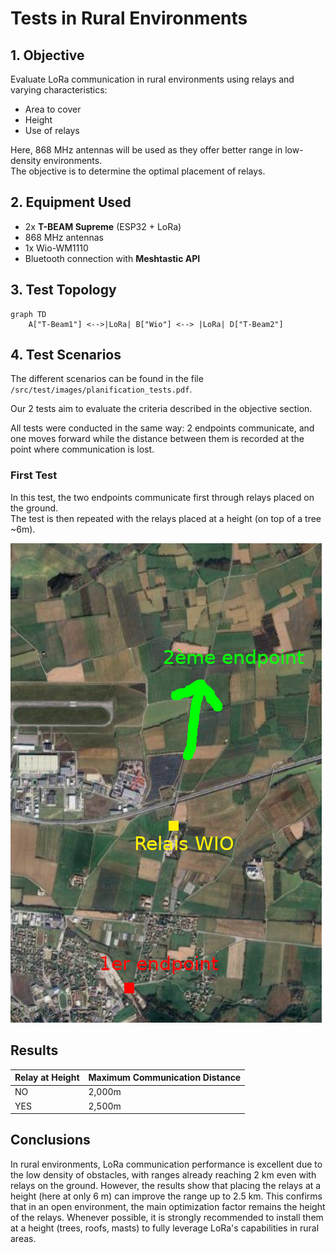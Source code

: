# Tests in Rural Environments

## 1. Objective
Evaluate LoRa communication in rural environments using relays and varying characteristics:
- Area to cover
- Height
- Use of relays

Here, 868 MHz antennas will be used as they offer better range in low-density environments.  
The objective is to determine the optimal placement of relays.

## 2. Equipment Used
- 2x **T-BEAM Supreme** (ESP32 + LoRa)
- 868 MHz antennas
- 1x Wio-WM1110
- Bluetooth connection with **Meshtastic API**

## 3. Test Topology
```mermaid
graph TD
    A["T-Beam1"] <-->|LoRa| B["Wio"] <--> |LoRa| D["T-Beam2"]
```

## 4. Test Scenarios  
The different scenarios can be found in the file `/src/test/images/planification_tests.pdf`.

Our 2 tests aim to evaluate the criteria described in the objective section.

All tests were conducted in the same way: 2 endpoints communicate, and one moves forward while the distance between them is recorded at the point where communication is lost.

### First Test
In this test, the two endpoints communicate first through relays placed on the ground.  
The test is then repeated with the relays placed at a height (on top of a tree ~6m).

<img src=images/rural_1er_test.png>

## Results

|Relay at Height|Maximum Communication Distance|
|-|-|
|NO|2,000m|
|YES|2,500m|

## Conclusions

In rural environments, LoRa communication performance is excellent due to the low density of obstacles, with ranges already reaching 2 km even with relays on the ground. However, the results show that placing the relays at a height (here at only 6 m) can improve the range up to 2.5 km. This confirms that in an open environment, the main optimization factor remains the height of the relays. Whenever possible, it is strongly recommended to install them at a height (trees, roofs, masts) to fully leverage LoRa's capabilities in rural areas.